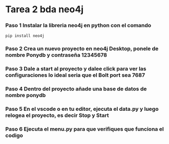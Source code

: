 # Tarea 2 bda neo4j

### Paso 1 Instalar la libreria neo4j en python con el comando 
	pip install neo4j
### Paso 2 Crea un nuevo proyecto en neo4j Desktop, ponele de nombre Ponydb y contraseña 12345678
### Paso 3 Dale a start al proyecto y dalee click para ver las configuraciones lo ideal seria que el Bolt port sea 7687
### Paso 4 Dentro del proyecto añade una base de datos de nombre ponydb
### Paso 5 En el vscode o en tu editor, ejecuta el data.py y luego relogea el proyecto, es decir Stop y Start
### Paso 6 Ejecuta el menu.py para que verifiques que funciona el codigo
